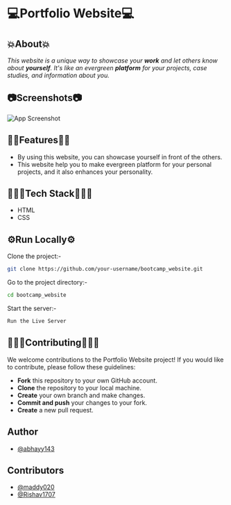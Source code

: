 
# 💻Portfolio Website💻
## 💥About💥

*This website is a unique way to showcase your **work** and let others know about **yourself**. It's like an evergreen **platform** for your projects, case studies, and information about you.*

## 📷Screenshots📷

![App Screenshot](./images/portfolio.JPG)

## 🙌🏻Features🙌🏻

- By using this website, you can showcase yourself in front of the others.
- This website help you to make evergreen platform for your personal projects, and it also enhances your personality.

## 👨🏻‍💻Tech Stack👨🏻‍💻

- HTML
- CSS

## ⚙️Run Locally⚙️

Clone the project:-

```bash
git clone https://github.com/your-username/bootcamp_website.git
```

Go to the project directory:-

```bash
cd bootcamp_website
```

Start the server:-

```bash
Run the Live Server
```


## 🧑‍🤝‍🧑Contributing🧑‍🤝‍🧑

We welcome contributions to the Portfolio Website project! If you would like to contribute, please follow these guidelines:

- **Fork** this repository to your own GitHub account.
- **Clone** the repository to your local machine.
- **Create** your own branch and make changes.
- **Commit and push** your changes to your fork.
- **Create** a new pull request.


## Author

- [@abhayy143](https://github.com/abhayy143)

## Contributors
- [@maddy020](https://github.com/maddy020)
- [@Rishav1707](https://github.com/Rishav1707)
